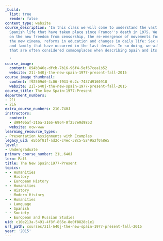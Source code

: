 ```yaml
---
_build:
  list: true
  render: false
content_type: website
course_description: 'In this class we will come to understand the vast changes in
  Spanish life that have taken place since Franco''s death in 1975. We will focus
  on the new freedom from censorship, the re-emergence of movements for regional autonomy,
  the new cinema, reforms in education and changes in daily life: Sex roles, work,
  and family that have occurred in the last decade. In so doing, we will examine myths
  that are often considered commonplaces when describing Spain and its people.

  '
course_image:
  content: 894b346e-dfcb-7b16-96f4-5ef67cea1b52
  website: 21l-640j-the-new-spain-1977-present-fall-2015
course_image_thumbnail:
  content: f92509d0-4c06-f933-6c2c-7437d9160910
  website: 21l-640j-the-new-spain-1977-present-fall-2015
course_title: The New Spain:1977-Present
department_numbers:
- 21L
- 21G
extra_course_numbers: 21G.740J
instructors:
  content:
  - d9940baf-316a-2166-6964-0f257e9d9853
  website: ocw-www
learning_resource_types:
- Presentation Assignments with Examples
legacy_uid: e5bbf81f-ad2c-c4ec-38c5-5249a2f0a8e5
level:
- Undergraduate
primary_course_number: 21L.640J
term: Fall
title: The New Spain:1977-Present
topics:
- - Humanities
  - History
  - European History
- - Humanities
  - History
  - Modern History
- - Humanities
  - Language
  - Spanish
- - Society
  - European and Russian Studies
uid: c10e213a-5491-4f8f-865e-8e0f8828c1e1
url_path: courses/21l-640j-the-new-spain-1977-present-fall-2015
year: '2015'
---
```

